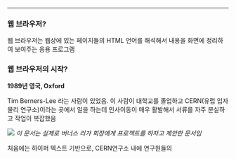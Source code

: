 
---

### 웹 브라우저?

웹 브라우저는 웹상에 있는 페이지들의 HTML 언어를 해석해서 내용을 화면에 정리하여 보여주는 응용 프로그램

### 웹 브라우저의 시작?

**1989년 영국, Oxford**

Tim Berners-Lee 라는 사람이 있었음. 이 사람이 대학교를 졸업하고 CERN(유럽 입자 물리 연구소)이라는 곳에서 일을 하는데 인사이동이 매우 활발해서 서류를 자주 분실하고 작업이 복잡했음

![](https://i.imgur.com/8jOuYXp.png)
*이 문서는 실제로 버너스 리가 회장에게 프로젝트를 하자고 제안한 문서임*

처음에는 하이퍼 텍스트 기반으로, CERN연구소 내에 연구원들의 
